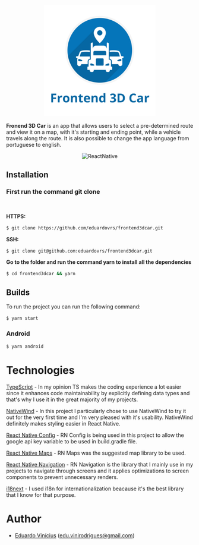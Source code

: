 <p align="center">
  <a rel="noopener" target="_blank"><img width="300" src="./src/assets/logo.png" alt="Frontend 3D Car"></a>
</p>

**Fronend 3D Car** is an app that allows users to select a pre-determined route and view it on a map, with it's starting and ending point, while a vehicle travels along the route. It is also possible to change the app language from portuguese to english.

<div align="center">

![ReactNative](https://img.shields.io/badge/react_native-%2320232a.svg?style=for-the-badge&logo=react&logoColor=%2361DAFB)

</div>

## **Installation**

### First run the command git clone

<br>

**HTTPS:**

```sh
$ git clone https://github.com/eduardovrs/frontend3dcar.git
```

**SSH:**

```sh
$ git clone git@github.com:eduardovrs/frontend3dcar.git
```

**Go to the folder and run the command yarn to install all the dependencies**

```sh
$ cd frontend3dcar && yarn
```

## **Builds**

To run the project you can run the following command:

```sh
$ yarn start
```

### **Android**

```sh
$ yarn android
```

# **Technologies**

[TypeScript](https://www.typescriptlang.org/docs/) - In my opinion TS makes the coding experience a lot easier since it enhances code maintainability by explicitly defining data types and that's why I use it in the great majority of my projects.

[NativeWind](https://www.nativewind.dev/) - In this project I particularly chose to use NativeWind to try it out for the very first time and I'm very pleased with it's usability. NativeWind definitely makes styling easier in React Native.

[React Native Config](https://github.com/lugg/react-native-config) - RN Config is being used in this project to allow the google api key variable to be used in build.gradle file.

[React Native Maps](https://github.com/react-native-maps/react-native-maps) - RN Maps was the suggested map library to be used.

[React Native Navigation](https://reactnavigation.org/docs/getting-started/) - RN Navigation is the library that I mainly use in my projects to navigate through screens and it applies optimizations to screen components to prevent unnecessary renders.

[i18next](https://www.i18next.com/) - I used i18n for internationalization beacause it's the best library that I know for that purpose.

# Author

- [Eduardo Vinícius](https://github.com/eduardovrs) (edu.vinirodrigues@gmail.com)
